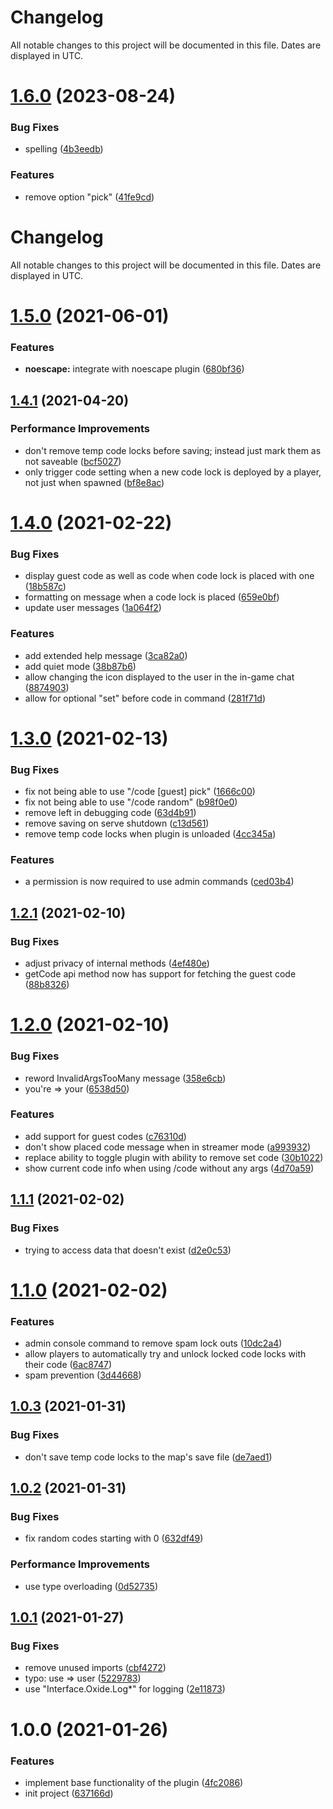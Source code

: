 # Changelog
All notable changes to this project will be documented in this file. Dates are displayed in UTC.

# [1.6.0](https://github.com/RebeccaStevens/oxide-Plugin-AutoCode/compare/v1.5.0...v1.6.0) (2023-08-24)


### Bug Fixes

* spelling ([4b3eedb](https://github.com/RebeccaStevens/oxide-Plugin-AutoCode/commit/4b3eedb2a4ab94eea9f39d36db3c12cbeac229c1))


### Features

* remove option "pick" ([41fe9cd](https://github.com/RebeccaStevens/oxide-Plugin-AutoCode/commit/41fe9cdb6e72cb45619c1ef264cd1a5bf01df94d))

# Changelog

All notable changes to this project will be documented in this file. Dates are displayed in UTC.

# [1.5.0](https://github.com/RebeccaStevens/oxide-Plugin-AutoCode/compare/v1.4.1...v1.5.0) (2021-06-01)

### Features

- **noescape:** integrate with noescape plugin ([680bf36](https://github.com/RebeccaStevens/oxide-Plugin-AutoCode/commit/680bf36cacc9fc88fde6f6f4eef9b882ac3f9274))

## [1.4.1](https://github.com/RebeccaStevens/oxide-Plugin-AutoCode/compare/v1.4.0...v1.4.1) (2021-04-20)

### Performance Improvements

- don't remove temp code locks before saving; instead just mark them as not saveable ([bcf5027](https://github.com/RebeccaStevens/oxide-Plugin-AutoCode/commit/bcf50277dccbb0a875ce6770025d437fa2ec0164))
- only trigger code setting when a new code lock is deployed by a player, not just when spawned ([bf8e8ac](https://github.com/RebeccaStevens/oxide-Plugin-AutoCode/commit/bf8e8ac51fe1b4ee02f6c2746b7d19a15e5545bb))

# [1.4.0](https://github.com/RebeccaStevens/oxide-Plugin-AutoCode/compare/v1.3.0...v1.4.0) (2021-02-22)

### Bug Fixes

- display guest code as well as code when code lock is placed with one ([18b587c](https://github.com/RebeccaStevens/oxide-Plugin-AutoCode/commit/18b587ce5f6d63294ed13a822bf8056500442efa))
- formatting on message when a code lock is placed ([659e0bf](https://github.com/RebeccaStevens/oxide-Plugin-AutoCode/commit/659e0bf98058b4f4c19c7be3f5dd5902f5527981))
- update user messages ([1a064f2](https://github.com/RebeccaStevens/oxide-Plugin-AutoCode/commit/1a064f2a9dd261941e8048e015377e064f083ed3))

### Features

- add extended help message ([3ca82a0](https://github.com/RebeccaStevens/oxide-Plugin-AutoCode/commit/3ca82a059591694540a5771d9f190d88aa5c1423))
- add quiet mode ([38b87b6](https://github.com/RebeccaStevens/oxide-Plugin-AutoCode/commit/38b87b6d9d748b78b83f983bddf404fb6809e802))
- allow changing the icon displayed to the user in the in-game chat ([8874903](https://github.com/RebeccaStevens/oxide-Plugin-AutoCode/commit/88749039acf28c499b5704b3abef60c1d3ef0640))
- allow for optional "set" before code in command ([281f71d](https://github.com/RebeccaStevens/oxide-Plugin-AutoCode/commit/281f71dc2b0f328fe4abf9b47df8e27a8d4da790))

# [1.3.0](https://github.com/RebeccaStevens/oxide-Plugin-AutoCode/compare/v1.2.1...v1.3.0) (2021-02-13)

### Bug Fixes

- fix not being able to use "/code [guest] pick" ([1666c00](https://github.com/RebeccaStevens/oxide-Plugin-AutoCode/commit/1666c001ec5189b5ee4a1f8f2f063d3a21fbb114))
- fix not being able to use "/code random" ([b98f0e0](https://github.com/RebeccaStevens/oxide-Plugin-AutoCode/commit/b98f0e00a310b7c0075e75575d06e58f38a984b2))
- remove left in debugging code ([63d4b91](https://github.com/RebeccaStevens/oxide-Plugin-AutoCode/commit/63d4b91ad8471cc17cab7b336aa0ed65e07cbb93))
- remove saving on serve shutdown ([c13d561](https://github.com/RebeccaStevens/oxide-Plugin-AutoCode/commit/c13d5612fd72ea5145c7794413855bfe45c088e5))
- remove temp code locks when plugin is unloaded ([4cc345a](https://github.com/RebeccaStevens/oxide-Plugin-AutoCode/commit/4cc345a4fe35447c3a9ff0e4db67b8abc63c3eef))

### Features

- a permission is now required to use admin commands ([ced03b4](https://github.com/RebeccaStevens/oxide-Plugin-AutoCode/commit/ced03b4582f6e1153da7370480314720b9f044cb))

## [1.2.1](https://github.com/RebeccaStevens/oxide-Plugin-AutoCode/compare/v1.2.0...v1.2.1) (2021-02-10)

### Bug Fixes

- adjust privacy of internal methods ([4ef480e](https://github.com/RebeccaStevens/oxide-Plugin-AutoCode/commit/4ef480e58d14a996f7d29249055c7fbec45b8e6b))
- getCode api method now has support for fetching the guest code ([88b8326](https://github.com/RebeccaStevens/oxide-Plugin-AutoCode/commit/88b8326c7fa2ee41cd337e332939f7f64e292f39))

# [1.2.0](https://github.com/RebeccaStevens/oxide-Plugin-AutoCode/compare/v1.1.1...v1.2.0) (2021-02-10)

### Bug Fixes

- reword InvalidArgsTooMany message ([358e6cb](https://github.com/RebeccaStevens/oxide-Plugin-AutoCode/commit/358e6cb1ef44d22b17e756324c6e5d3553ce5883))
- you're => your ([6538d50](https://github.com/RebeccaStevens/oxide-Plugin-AutoCode/commit/6538d50ad038c7c608ab0b5ec41a855ef465efe9))

### Features

- add support for guest codes ([c76310d](https://github.com/RebeccaStevens/oxide-Plugin-AutoCode/commit/c76310d012eaf716be528b29aa11cdaf60e893df))
- don't show placed code message when in streamer mode ([a993932](https://github.com/RebeccaStevens/oxide-Plugin-AutoCode/commit/a993932557353a4ad9c7bc81b587a7a6ad992e54))
- replace ability to toggle plugin with ability to remove set code ([30b1022](https://github.com/RebeccaStevens/oxide-Plugin-AutoCode/commit/30b10222d81e435aa3cddc719a937e3d28518304))
- show current code info when using /code without any args ([4d70a59](https://github.com/RebeccaStevens/oxide-Plugin-AutoCode/commit/4d70a5975b245479ac10c88fbc1b671a10e08385))

## [1.1.1](https://github.com/RebeccaStevens/oxide-Plugin-AutoCode/compare/v1.1.0...v1.1.1) (2021-02-02)

### Bug Fixes

- trying to access data that doesn't exist ([d2e0c53](https://github.com/RebeccaStevens/oxide-Plugin-AutoCode/commit/d2e0c53753abb1c994ee4c60c0f49a65ae49ca77))

# [1.1.0](https://github.com/RebeccaStevens/oxide-Plugin-AutoCode/compare/v1.0.3...v1.1.0) (2021-02-02)

### Features

- admin console command to remove spam lock outs ([10dc2a4](https://github.com/RebeccaStevens/oxide-Plugin-AutoCode/commit/10dc2a42424988ce30576b8f9d31a690f01008b0))
- allow players to automatically try and unlock locked code locks with their code ([6ac8747](https://github.com/RebeccaStevens/oxide-Plugin-AutoCode/commit/6ac8747632ba056e3699ceeb52740b8462c15795))
- spam prevention ([3d44668](https://github.com/RebeccaStevens/oxide-Plugin-AutoCode/commit/3d446686dda601d5993669b9372f0c30c53eb166))

## [1.0.3](https://github.com/RebeccaStevens/oxide-Plugin-AutoCode/compare/v1.0.2...v1.0.3) (2021-01-31)

### Bug Fixes

- don't save temp code locks to the map's save file ([de7aed1](https://github.com/RebeccaStevens/oxide-Plugin-AutoCode/commit/de7aed14fca7dd0e0f7f1deb0dd41e9ae8844b45))

## [1.0.2](https://github.com/RebeccaStevens/oxide-Plugin-AutoCode/compare/v1.0.1...v1.0.2) (2021-01-31)

### Bug Fixes

- fix random codes starting with 0 ([632df49](https://github.com/RebeccaStevens/oxide-Plugin-AutoCode/commit/632df4976604e1a1c0e57b9135f5ac0f40c930f2))

### Performance Improvements

- use type overloading ([0d52735](https://github.com/RebeccaStevens/oxide-Plugin-AutoCode/commit/0d52735eb4b9fa324543dafd21bf5dd2ad0883c4))

## [1.0.1](https://github.com/RebeccaStevens/oxide-Plugin-AutoCode/compare/v1.0.0...v1.0.1) (2021-01-27)

### Bug Fixes

- remove unused imports ([cbf4272](https://github.com/RebeccaStevens/oxide-Plugin-AutoCode/commit/cbf4272dd6d1af0eedfcdc441696175fa09b8344))
- typo: use => user ([5229783](https://github.com/RebeccaStevens/oxide-Plugin-AutoCode/commit/522978308d1b37a41ea48ab47f30887b345669ea))
- use "Interface.Oxide.Log\*" for logging ([2e11873](https://github.com/RebeccaStevens/oxide-Plugin-AutoCode/commit/2e11873a543e58d5cf6b93574feb9bc4d6726029))

# 1.0.0 (2021-01-26)

### Features

- implement base functionality of the plugin ([4fc2086](https://github.com/RebeccaStevens/oxide-Plugin-AutoCode/commit/4fc2086b8f6c58bd379c55f7d54a0977de0dbbbd))
- init project ([637166d](https://github.com/RebeccaStevens/oxide-Plugin-AutoCode/commit/637166ddab3e6c42a6d279e8e380a7c738fde8eb))
